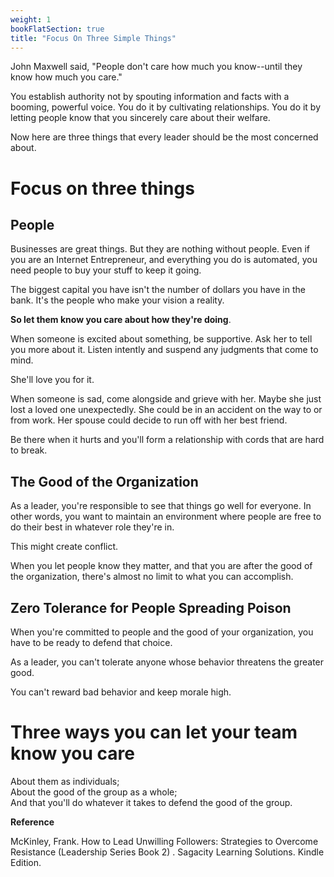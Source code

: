 ```yaml
---
weight: 1
bookFlatSection: true
title: "Focus On Three Simple Things"
---
```


John Maxwell said, "People don't care how much you know--until they know how much you care."  

You establish authority not by spouting information and facts with a booming, powerful voice. You do it by cultivating relationships. You do it by letting people know that you sincerely care about their welfare.  

Now here are three things that every leader should be the most concerned about.   

# Focus on three things

## People 

Businesses are great things. But they are nothing without people. Even if you are an Internet Entrepreneur, and everything you do is automated, you need people to buy your stuff to keep it going.  

The biggest capital you have isn't the number of dollars you have in the bank. It's the people who make your vision a reality.  

**So let them know you care about how they're doing**.  

When someone is excited about something, be supportive. Ask her to tell you more about it. Listen intently and suspend any judgments that come to mind.     

She'll love you for it.  

When someone is sad, come alongside and grieve with her. Maybe she just lost a loved one unexpectedly. She could be in an accident on the way to or from work. Her spouse could decide to run off with her best friend.  

Be there when it hurts and you'll form a relationship with cords that are hard to break. 


## The Good of the Organization 

As a leader, you're responsible to see that things go well for everyone. In other words, you want to maintain an environment where people are free to do their best in whatever role they're in.     

This might create conflict.  

When you let people know they matter, and that you are after the good of the organization, there's almost no limit to what you can accomplish.


## Zero Tolerance for People Spreading Poison

When you're committed to people and the good of your organization, you have to be ready to defend that choice.  

As a leader, you can't tolerate anyone whose behavior threatens the greater good.  

You can't reward bad behavior and keep morale high.


# Three ways you can let your team know you care

About them as individuals;   
About the good of the group as a whole;   
And that you'll do whatever it takes to defend the good of the group.  


**Reference**  




McKinley, Frank. How to Lead Unwilling Followers: Strategies to Overcome Resistance (Leadership Series Book 2) . Sagacity Learning Solutions. Kindle Edition. 
